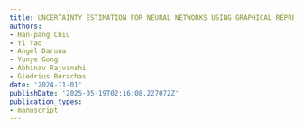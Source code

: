 ```yaml
---
title: UNCERTAINTY ESTIMATION FOR NEURAL NETWORKS USING GRAPHICAL REPRESENTATION
authors:
- Han-pang Chiu
- Yi Yao
- Angel Daruna
- Yunye Gong
- Abhinav Rajvanshi
- Giedrius Burachas
date: '2024-11-01'
publishDate: '2025-05-19T02:16:08.227072Z'
publication_types:
- manuscript
---
```

